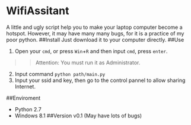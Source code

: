 WifiAssitant
============

A little and ugly script help you to make your laptop computer become a hotspot. However, it may have many many bugs, for it is a practice of my poor python.
##Install
Just download it to your computer directly.
##Use
1. Open your `cmd`, or press `Win`+`R` and then input `cmd`, press `enter`. 
>> Attention: You must run it as Administrator.
2. Input command `python path/main.py`
3. Input your ssid and key, then go to the control pannel to allow sharing Internet.

##Enviroment
* Python 2.7
* Windows 8.1
##Version
v0.1 (May have lots of bugs)

